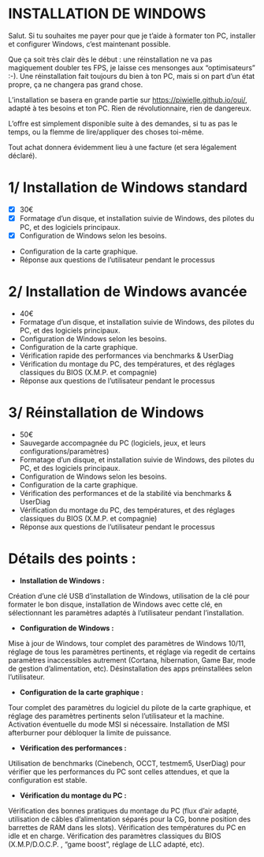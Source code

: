 # INSTALLATION DE WINDOWS 


Salut. Si tu souhaites me payer pour que je t’aide à formater ton PC, installer et configurer Windows, c’est maintenant possible.

Que ça soit très clair dès le début : une réinstallation ne va pas magiquement doubler tes FPS, je laisse ces mensonges aux “optimisateurs” :-). Une réinstallation fait toujours du bien à ton PC, mais si on part d’un état propre, ça ne changera pas grand chose.


L’installation se basera en grande partie sur https://piwielle.github.io/oui/, adapté à tes besoins et ton PC. Rien de révolutionnaire, rien de dangereux.

L’offre est simplement disponible suite à des demandes, si tu as pas le temps, ou la flemme de lire/appliquer des choses toi-même.

Tout achat donnera évidemment lieu à une facture (et sera légalement déclaré).


# 1/ Installation de Windows standard

- [x] 30€
- [x] Formatage d’un disque, et installation suivie de Windows, des pilotes du PC, et des logiciels principaux.
- [x] Configuration de Windows selon les besoins.
- Configuration de la carte graphique.
- Réponse aux questions de l’utilisateur pendant le processus



# 2/ Installation de Windows avancée

- 40€
- Formatage d’un disque, et installation suivie de Windows, des pilotes du PC, et des logiciels principaux.
- Configuration de Windows selon les besoins.
- Configuration de la carte graphique.
- Vérification rapide des performances via benchmarks & UserDiag
- Vérification du montage du PC, des températures, et des réglages classiques du BIOS (X.M.P. et compagnie)
- Réponse aux questions de l’utilisateur pendant le processus


# 3/ Réinstallation de Windows

- 50€
- Sauvegarde accompagnée du PC (logiciels, jeux, et leurs configurations/paramètres)
- Formatage d’un disque, et installation suivie de Windows, des pilotes du PC, et des logiciels principaux.
- Configuration de Windows selon les besoins.
- Configuration de la carte graphique.
- Vérification des performances et de la stabilité via benchmarks & UserDiag
- Vérification du montage du PC, des températures, et des réglages classiques du BIOS (X.M.P. et compagnie)
- Réponse aux questions de l’utilisateur pendant le processus




# Détails des points :


- **Installation de Windows :**

Création d’une clé USB d’installation de Windows, utilisation de la clé pour formater le bon disque, installation de Windows avec cette clé, en sélectionnant les paramètres adaptés à l’utilisateur pendant l’installation.



- **Configuration de Windows :**

Mise à jour de Windows, tour complet des paramètres de Windows 10/11, réglage de tous les paramètres pertinents, et réglage via regedit de certains paramètres inaccessibles autrement (Cortana, hibernation, Game Bar, mode de gestion d’alimentation, etc). Désinstallation des apps préinstallées selon l’utilisateur.



- **Configuration de la carte graphique :**

Tour complet des paramètres du logiciel du pilote de la carte graphique, et réglage des paramètres pertinents selon l’utilisateur et la machine. Activation éventuelle du mode MSI si nécessaire. Installation de MSI afterburner pour débloquer la limite de puissance.




- **Vérification des performances :**

Utilisation de benchmarks (Cinebench, OCCT, testmem5, UserDiag) pour vérifier que les performances du PC sont celles attendues, et que la configuration est stable.




- **Vérification du montage du PC :**

Vérification des bonnes pratiques du montage du PC (flux d’air adapté, utilisation de câbles d’alimentation séparés pour la CG, bonne position des barrettes de RAM dans les slots). Vérification des températures du PC en idle et en charge. Vérification des paramètres classiques du BIOS (X.M.P/D.O.C.P. , “game boost”, réglage de LLC adapté, etc).
